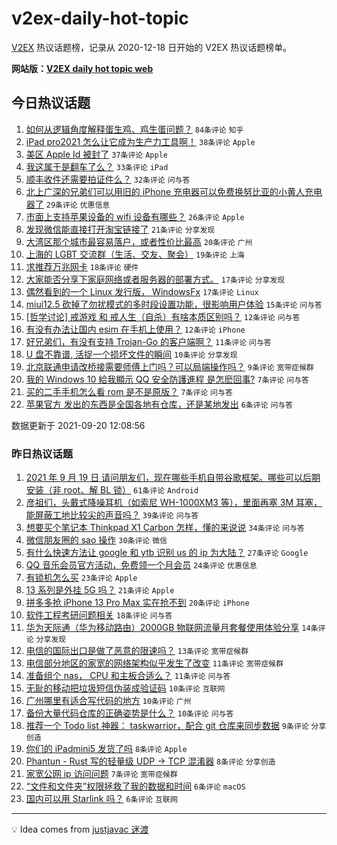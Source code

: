 # v2ex-daily-hot-topic

[V2EX](https://www.v2ex.com/) 热议话题榜，记录从 2020-12-18 日开始的 V2EX 热议话题榜单。

**网站版：[V2EX daily hot topic web](https://boojack.github.io/v2ex-daily-hot-topic-web/)**

## 今日热议话题

<!-- TODAY BEGIN -->

1. [如何从逻辑角度解释蛋生鸡、鸡生蛋问题？](https://www.v2ex.com/t/803030) `84条评论` `知乎`
1. [iPad pro2021 怎么让它成为生产力工具啊！](https://www.v2ex.com/t/803056) `38条评论` `Apple`
1. [美区 Apple Id 被封了](https://www.v2ex.com/t/803008) `37条评论` `Apple`
1. [我这属于是翻车了么？](https://www.v2ex.com/t/803034) `33条评论` `iPad`
1. [顺丰收件还需要拍证件么？](https://www.v2ex.com/t/803019) `32条评论` `问与答`
1. [北上广深的兄弟们可以用旧的 iPhone 充电器可以免费换努比亚的小黄人充电器了](https://www.v2ex.com/t/803023) `29条评论` `优惠信息`
1. [市面上支持苹果设备的 wifi 设备有哪些？](https://www.v2ex.com/t/803007) `26条评论` `Apple`
1. [发现微信能直接打开淘宝链接了](https://www.v2ex.com/t/803009) `21条评论` `分享发现`
1. [大湾区那个城市最容易落户，或者性价比最高](https://www.v2ex.com/t/803015) `20条评论` `广州`
1. [上海的 LGBT 交流群（生活、交友、聚会）](https://www.v2ex.com/t/803038) `19条评论` `上海`
1. [求推荐万兆网卡](https://www.v2ex.com/t/803032) `18条评论` `硬件`
1. [大家能否分享下家庭网络或者服务器的部署方式。](https://www.v2ex.com/t/803033) `17条评论` `分享发现`
1. [偶然看到的一个 Linux 发行版， WindowsFx](https://www.v2ex.com/t/803026) `17条评论` `Linux`
1. [miui12.5 砍掉了勿扰模式的多时段设置功能，很影响用户体验](https://www.v2ex.com/t/803042) `15条评论` `问与答`
1. [[哲学讨论] 戒游戏 和 戒人生（自杀）有啥本质区别吗？](https://www.v2ex.com/t/803067) `12条评论` `问与答`
1. [有没有办法让国内 esim 在手机上使用？](https://www.v2ex.com/t/803021) `12条评论` `iPhone`
1. [好兄弟们，有没有支持 Trojan-Go 的客户端啊？](https://www.v2ex.com/t/803059) `11条评论` `问与答`
1. [U 盘不靠谱, 活捉一个损坏文件的瞬间](https://www.v2ex.com/t/803043) `10条评论` `分享发现`
1. [北京联通申请改桥接需要师傅上门吗？可以局端操作吗？](https://www.v2ex.com/t/803025) `9条评论` `宽带症候群`
1. [我的 Windows 10 給我顯示 QQ 安全防護進程 是怎麽回事?](https://www.v2ex.com/t/803011) `7条评论` `问与答`
1. [买的二手手机怎么看 rom 是不是原版？](https://www.v2ex.com/t/803005) `7条评论` `问与答`
1. [苹果官方 发出的东西是全国各地有仓库，还是某地发出](https://www.v2ex.com/t/803046) `6条评论` `问与答`

数据更新于 2021-09-20 12:08:56

<!-- TODAY END -->

### 昨日热议话题

<!-- YESTERDAY BEGIN -->

1. [2021 年 9 月 19 日 请问朋友们，现在哪些手机自带谷歌框架。哪些可以后期安装（非 root、解 BL 锁）](https://www.v2ex.com/t/802897) `61条评论` `Android`
1. [彦祖们，头戴式降噪耳机（如索尼 WH-1000XM3 等），里面再塞 3M 耳塞，能屏蔽工地比较尖的声音吗？](https://www.v2ex.com/t/802922) `39条评论` `问与答`
1. [想要买个笔记本 Thinkpad X1 Carbon 怎样，懂的来说说](https://www.v2ex.com/t/802887) `34条评论` `问与答`
1. [微信朋友圈的 sao 操作](https://www.v2ex.com/t/802885) `30条评论` `微信`
1. [有什么快速方法让 google 和 ytb 识别 us 的 ip 为大陆？](https://www.v2ex.com/t/802908) `27条评论` `Google`
1. [QQ 音乐会员官方活动，免费领一个月会员](https://www.v2ex.com/t/802913) `24条评论` `优惠信息`
1. [有锁机怎么买](https://www.v2ex.com/t/802894) `23条评论` `Apple`
1. [13 系列是外挂 5G 吗？](https://www.v2ex.com/t/802957) `21条评论` `Apple`
1. [拼多多抢 iPhone 13 Pro Max 实在抢不到](https://www.v2ex.com/t/802960) `20条评论` `iPhone`
1. [软件工程考研问题相关](https://www.v2ex.com/t/802883) `18条评论` `问与答`
1. [华为天际通（华为移动路由）2000GB 物联网流量月套餐使用体验分享](https://www.v2ex.com/t/802934) `14条评论` `分享发现`
1. [电信的国际出口是做了恶意的限速吗？](https://www.v2ex.com/t/802964) `13条评论` `宽带症候群`
1. [电信部分地区的家宽的网络架构似乎发生了改变](https://www.v2ex.com/t/802962) `11条评论` `宽带症候群`
1. [准备组个 nas， CPU 和主板合适么？](https://www.v2ex.com/t/802961) `11条评论` `问与答`
1. [无耻的移动把垃圾短信伪装成验证码](https://www.v2ex.com/t/802958) `10条评论` `互联网`
1. [广州哪里有适合写代码的地方](https://www.v2ex.com/t/802925) `10条评论` `广州`
1. [备份大量代码仓库的正确姿势是什么？](https://www.v2ex.com/t/802911) `10条评论` `问与答`
1. [推荐一个 Todo list 神器： taskwarrior，配合 git 仓库来同步数据](https://www.v2ex.com/t/802931) `9条评论` `分享创造`
1. [你们的 iPadmini5 发货了吗](https://www.v2ex.com/t/802955) `8条评论` `Apple`
1. [Phantun - Rust 写的轻量级 UDP -> TCP 混淆器](https://www.v2ex.com/t/802949) `8条评论` `分享创造`
1. [家宽公网 ip 访问问题](https://www.v2ex.com/t/802944) `7条评论` `宽带症候群`
1. [“文件和文件夹”权限拯救了我的数据和时间](https://www.v2ex.com/t/802996) `6条评论` `macOS`
1. [国内可以用 Starlink 吗？](https://www.v2ex.com/t/802977) `6条评论` `互联网`

<!-- YESTERDAY END -->

---

💡 Idea comes from [justjavac 迷渡](https://github.com/justjavac/)
